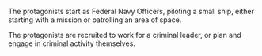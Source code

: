 The protagonists start as Federal Navy Officers, piloting a small ship, either starting with a mission or patrolling an area of space.

The protagonists are recruited to work for a criminal leader, or plan and engage in criminal activity themselves.